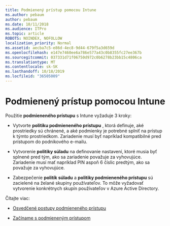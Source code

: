 ```yaml
---
title: Podmienený prístup pomocou Intune
ms.author: pebaum
author: pebaum
ms.date: 10/11/2018
ms.audience: ITPro
ms.topic: article
ROBOTS: NOINDEX, NOFOLLOW
localization_priority: Normal
ms.assetid: aecba7c5-e86d-4ec8-9d44-679f5a3d659d
ms.openlocfilehash: e147e7460ee6a786e577a43c0b8355fc27ee367b
ms.sourcegitcommit: 037331d71f06750d972c0b6278b23bb15c4806ca
ms.translationtype: MT
ms.contentlocale: sk-SK
ms.lasthandoff: 10/18/2019
ms.locfileid: "36505009"
---
```

# <a name="conditional-access-with-intune"></a>Podmienený prístup pomocou Intune

Použitie **podmieneného prístupu** s Intune vyžaduje 3 kroky: 
  
- Vytvorte **politiku podmieneného prístupu** , ktorá definuje, aké prostriedky sú chránené, a aké podmienky je potrebné splniť na prístup k týmto prostriedkom. Zariadenie musí byť napríklad kompatibilné pred prístupom do podnikového e-mailu. 
    
- Vytvorenie **politiky súladu** na definovanie nastavení, ktoré musia byť splnené pred tým, ako sa zariadenie považuje za vyhovujúce. Zariadenie musí mať napríklad PIN aspoň 6 číslic predtým, ako sa považuje za vyhovujúce. 
    
- Zabezpečenie **politík súladu** a **politiky podmieneného prístupu** sú zacielené na želané skupiny používateľov. To môže vyžadovať vytvorenie konkrétnych skupín používateľov v Azure Active Directory. 
    
Čítajte viac:
  
- [Osvedčené postupy podmieneného prístupu](https://docs.microsoft.com/azure/active-directory/conditional-access/best-practices)
    
- [Začíname s podmieneným prístupom](https://docs.microsoft.com/azure/active-directory/active-directory-conditional-access-azure-portal-get-started)
    

